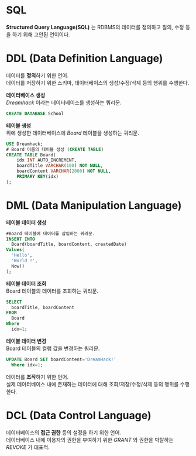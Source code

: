 # SQL

**Structured Query Language(SQL)** 는 RDBMS의 데이터를 정의하고 질의, 수정 등을 하기 위해 고안된 언이이다.

# DDL (Data Definition Language)

데이터를 **정의**하기 위한 언어.  
데이터를 저장하기 위한 스키마, 데이터베이스의 생성/수정/삭제 등의 행위를 수행한다.

**데이터베이스 생성**  
_Dreamhack_ 이라는 데이터베이스를 생성하는 쿼리문.

```SQL
CREATE DATABASE School
```

**테이블 생성**  
위에 생성한 데이터베이스에 _Board_ 테이블을 생성하는 쿼리문.

```SQL
USE Dreamhack;
# Board 이름의 테이블 생성 (CREATE TABLE)
CREATE TABLE Board(
	idx INT AUTO_INCREMENT,
	boardTitle VARCHAR(100) NOT NULL,
	boardContent VARCHAR(2000) NOT NULL,
	PRIMARY KEY(idx)
);
```

# DML (Data Manipulation Language)

**테이블 데이터 생성**

```SQL
#Board 테이블에 데이터를 삽입하는 쿼리문.
INSERT INTO
  Board(boardTitle, boardContent, createdDate)
Values(
  'Hello',
  'World !',
  Now()
);
```

**테이블 데이터 조회**  
Board 테이블의 데이터를 조회하는 쿼리문.

```SQL
SELECT
  boardTitle, boardContent
FROM
  Board
Where
  idx=1;
```

**테이블 데이터 변경**  
Board 테이블의 컬럼 값을 변경하는 쿼리문.

```SQL
UPDATE Board SET boardContent='DreamHack!'
  Where idx=1;
```

데이터를 **조작**하기 위한 언어.  
실제 데이터베이스 내에 존재하는 데이터에 대해 조회/저장/수정/삭제 등의 행위를 수행한다.

# DCL (Data Control Language)

데이터베이스의 **접근 권한** 등의 설정을 하기 위한 언어.  
데이터베이스 내에 이용자의 권한을 부여하기 위한 _GRANT_ 와 권한을 박탈하는 _REVOKE_ 가 대표적.
